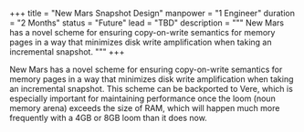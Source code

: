 +++
title = "New Mars Snapshot Design"
manpower = "1 Engineer"
duration = "2 Months"
status = "Future"
lead = "TBD"
description = """
New Mars has a novel scheme for ensuring copy-on-write semantics for memory pages in a way that minimizes disk write amplification when taking an incremental snapshot. 
"""
+++

New Mars has a novel scheme for ensuring copy-on-write semantics for memory pages in a way that minimizes disk write amplification when taking an incremental snapshot.  This scheme can be backported to Vere, which is especially important for maintaining performance once the loom (noun memory arena) exceeds the size of RAM, which will happen much more frequently with a 4GB or 8GB loom than it does now.
